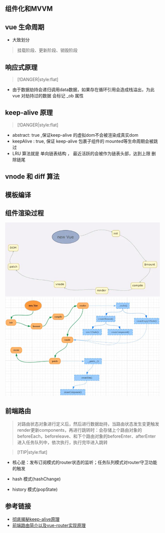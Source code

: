 ## 组件化和MVVM


## vue 生命周期

- 大致划分
> 挂载阶段、更新阶段、销毁阶段


## 响应式原理



> [!DANGER|style:flat]
- 由于数据劫持会递归调用data数据，如果存在循环引用会造成栈溢出，为此vue 对劫持过的数据 会标记 _ob 属性

## keep-alive 原理


> [!DANGER|style:flat]
- abstract: true ,保证keep-alive 的虚拟dom不会被渲染成真实dom
- keepAlive : true, 保证 keep-alive 包裹子组件的 mounted等生命周期会被跳过
- LRU 算法就是 单向链表结构 ， 最近活跃的会被作为链表头部，达到上限 删除链尾


## vnode 和 diff 算法
## 模板编译

## 组件渲染过程

![渲染1](../../assets/vue/渲染1.jpg)
![渲染2](../../assets/vue/渲染2.jpg)

 

## 前端路由

> 对路由状态对象进行定义后，然后进行数据劫持，当路由状态发生变更触发render更新components，再进行跳转时：会存储上个路由对象的beforeEach，beforeleave、和下个路由对象的beforeEnter、afterEnter进入任务队列中，依次执行，执行完毕进入跳转    


> [!TIP|style:flat]
- 核心是：发布订阅模式的router状态的监听；任务队列模式对router守卫功能的触发   


- hash 模式(hashChange)

- history 模式(popState)



## 参考链接

- [彻底揭秘keep-alive原理](https://juejin.cn/post/6844903837770203144)
- [前端路由简介以及vue-router实现原理](https://zhuanlan.zhihu.com/p/37730038)